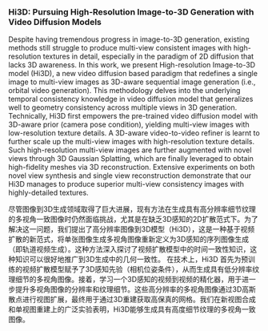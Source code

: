 ### Hi3D: Pursuing High-Resolution Image-to-3D Generation with Video Diffusion Models

Despite having tremendous progress in image-to-3D generation, existing methods still struggle to produce multi-view consistent images with high-resolution textures in detail, especially in the paradigm of 2D diffusion that lacks 3D awareness. In this work, we present High-resolution Image-to-3D model (Hi3D), a new video diffusion based paradigm that redefines a single image to multi-view images as 3D-aware sequential image generation (i.e., orbital video generation). This methodology delves into the underlying temporal consistency knowledge in video diffusion model that generalizes well to geometry consistency across multiple views in 3D generation. Technically, Hi3D first empowers the pre-trained video diffusion model with 3D-aware prior (camera pose condition), yielding multi-view images with low-resolution texture details. A 3D-aware video-to-video refiner is learnt to further scale up the multi-view images with high-resolution texture details. Such high-resolution multi-view images are further augmented with novel views through 3D Gaussian Splatting, which are finally leveraged to obtain high-fidelity meshes via 3D reconstruction. Extensive experiments on both novel view synthesis and single view reconstruction demonstrate that our Hi3D manages to produce superior multi-view consistency images with highly-detailed textures.

尽管图像到3D生成领域取得了巨大进展，现有方法在生成具有高分辨率细节纹理的多视角一致图像时仍然面临挑战，尤其是在缺乏3D感知的2D扩散范式下。为了解决这一问题，我们提出了高分辨率图像到3D模型（Hi3D），这是一种基于视频扩散的新范式，将单张图像生成多视角图像重新定义为3D感知的序列图像生成（即轨道视频生成）。这种方法深入探讨了视频扩散模型中的时间一致性知识，这种知识可以很好地推广到3D生成中的几何一致性。
在技术上，Hi3D 首先为预训练的视频扩散模型赋予了3D感知先验（相机位姿条件），从而生成具有低分辨率纹理细节的多视角图像。接着，学习一个3D感知的视频到视频的精化器，用于进一步提升多视角图像的分辨率和纹理细节。这些高分辨率的多视角图像通过3D高斯散点进行视图扩展，最终用于通过3D重建获取高保真的网格。我们在新视图合成和单视图重建上的广泛实验表明，Hi3D能够生成具有高度细节纹理的多视角一致图像。

